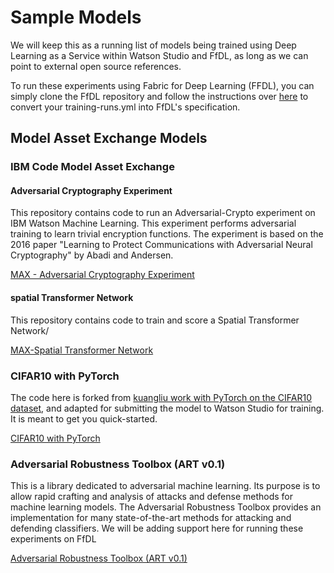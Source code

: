 # Sample Models

We will keep this as a running list of models being trained using Deep Learning as a Service within Watson Studio and FfDL, as long as we can point to external open source references.

To run these experiments using Fabric for Deep Learning (FFDL), you can simply clone the FfDL repository and follow the instructions over [here](https://github.com/IBM/FfDL/blob/master/etc/converter/ffdl-wml.md) to convert your training-runs.yml into FfDL's specification.

## Model Asset Exchange Models


### IBM Code Model Asset Exchange

#### Adversarial Cryptography Experiment

This repository contains code to run an Adversarial-Crypto experiment on IBM Watson Machine Learning. This experiment performs adversarial training to learn trivial encryption functions. The experiment is based on the 2016 paper "Learning to Protect Communications with Adversarial Neural Cryptography" by Abadi and Andersen.

[MAX - Adversarial Cryptography Experiment](https://github.com/IBM/MAX-Adversarial-Cryptography) 

#### spatial Transformer Network

This repository contains code to train and score a Spatial Transformer Network/

[MAX-Spatial Transformer Network](https://github.com/IBM/MAX-Spatial-Transformer-Network)


### CIFAR10 with PyTorch 

The code here is forked from [kuangliu work with PyTorch on the CIFAR10 dataset](https://github.com/kuangliu/pytorch-cifar), and adapted for submitting the model to Watson Studio for training. It is meant to get you quick-started. 

[CIFAR10 with PyTorch](https://github.com/IBM/pytorch-cifar10-in-ibm-cloud)

### Adversarial Robustness Toolbox (ART v0.1)

This is a library dedicated to adversarial machine learning. Its purpose is to allow rapid crafting and analysis of attacks and defense methods for machine learning models. The Adversarial Robustness Toolbox provides an implementation for many state-of-the-art methods for attacking and defending classifiers. We will be adding support here for running these experiments on FfDL

[Adversarial Robustness Toolbox (ART v0.1)](https://github.com/IBM/adversarial-robustness-toolbox)

